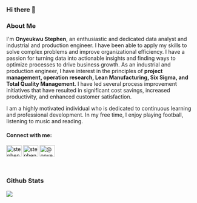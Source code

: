 ### Hi there 👋



### About Me
I'm **Onyeukwu Stephen**, an enthusiastic and dedicated data analyst and industrial and production engineer. I have been able to apply my skills to solve complex problems and improve organizational efficiency. I have a passion for turning data into actionable insights and finding ways to optimize processes to drive business growth. As an industrial and production engineer, I have interest in the principles of **project management, operation research, Lean Manufacturing, Six Sigma, and Total Quality Management**. I have led several process improvement initiatives that have resulted in significant cost savings, increased productivity, and enhanced customer satisfaction.

I am a highly motivated individual who is dedicated to continuous learning and professional development. In my free time, I enjoy playing football, listening to music and reading.








<h4 align="left">Connect with me:</h4>
<p align="left">
<a href="https://twitter.com/stephen_xls" target="blank"><img align="center" src="https://raw.githubusercontent.com/rahuldkjain/github-profile-readme-generator/master/src/images/icons/Social/twitter.svg" alt="stephen_xls" height="30" width="40" /></a>
<a href="https://linkedin.com/in/stephen-onyeukwu" target="blank"><img align="center" src="https://raw.githubusercontent.com/rahuldkjain/github-profile-readme-generator/master/src/images/icons/Social/linked-in-alt.svg" alt="stephen-onyeukwu" height="30" width="40" /></a>
<a href="https://medium.com/@onyeukwustephen" target="blank"><img align="center" src="https://raw.githubusercontent.com/rahuldkjain/github-profile-readme-generator/master/src/images/icons/Social/medium.svg" alt="@onyeukwustephen" height="30" width="40" /></a>
</p>





<br/>  

### Github Stats  
<img src="https://github-readme-stats.vercel.app/api?username=Stephen-analytics&show_icons=true&count_private=true&hide_border=true" align="left" />  

<br/>



















<!--
**stephen-analytics/Stephen-analytics** is a ✨ _special_ ✨ repository because its `README.md` (this file) appears on your GitHub profile.

Here are some ideas to get you started:

- 🔭 I’m currently working on ...
- 🌱 I’m currently learning ...
- 👯 I’m looking to collaborate on ...
- 🤔 I’m looking for help with ...
- 💬 Ask me about ...
- 📫 How to reach me: ...
- 😄 Pronouns: ...
- ⚡ Fun fact: ...
-->



